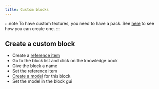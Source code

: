 ```yaml
---
title: Custom blocks
---
```


:::note
To have custom textures, you need to have a pack. See [here](pack.md#create-a-pack) to see how you can create one.
:::

## Create a custom block

* Create a [reference item](custom-items.md)
* Go to the block list and click on the knowledge book
* Give the block a name
* Set the reference item
* [Create a model](custom-models.md) for this block
* Set the model in the block gui
